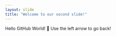 ```yaml
---
layout: slide
title: "Welcome to our second slide!"
---
```

Hello GitHub World! 🔰
Use the left arrow to go back!
